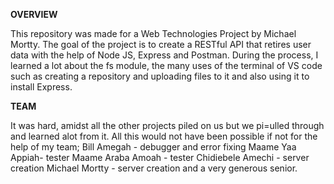 **OVERVIEW**

This repository was made for a Web Technologies Project by Michael Mortty. The goal of the project is to create a RESTful API that retires user data with the help of Node JS, Express and Postman. During the process, I learned a lot about the fs module, the many uses of the terminal of VS code such as creating a repository and uploading files to it and also using it to install Express. 

**TEAM**

It was hard, amidst all the other projects piled on us but we pi=ulled through and learned alot from it.
All this would not have been possible if not for the help of my team;
Bill Amegah - debugger and error fixing
Maame Yaa Appiah- tester
Maame Araba Amoah - tester
Chidiebele Amechi - server creation
Michael Mortty -  server creation
and a very generous senior.
